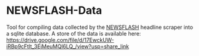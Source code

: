 # NEWSFLASH-Data
Tool for compiling data collected by the [NEWSFLASH](https://github.com/BPod123/NEWSFLASH) headline scraper into a sqlite
database. A store of the data is available here: https://drive.google.com/file/d/17EwckUW-iRBp9cFtlt_3EjMeuMQl6LQ_/view?usp=share_link
